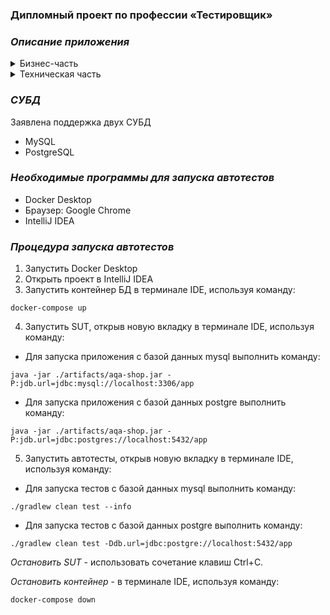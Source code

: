 ### Дипломный проект по профессии «Тестировщик»

### *Описание приложения*

<details>
<summary>Бизнес-часть</summary>

Приложение — это веб-сервис, который предлагает купить тур по определённой цене двумя способами:

1. Обычная оплата по дебетовой карте.
2. Уникальная технология: выдача кредита по данным банковской карты.

Само приложение не обрабатывает данные по картам, а пересылает их банковским сервисам:

* сервису платежей, далее Payment Gate;
* кредитному сервису, далее Credit Gate.

Приложение в собственной СУБД должно сохранять информацию о том, успешно ли был совершён платёж и каким способом.
Данные карт сохранять не допускается.
</details>

<details>
<summary>Техническая часть</summary>
Само приложение расположено в файле aqa-shop.jar и запускается стандартным способом java -jar aqa-shop.jar на порту 8080.

В файле application.properties дан ряд типовых настроек:

* учётные данные и URL для подключения к СУБД;
* URL-адреса банковских сервисов.

</details>

### *СУБД*

Заявлена поддержка двух СУБД
* MySQL
* PostgreSQL

### *Необходимые программы для запуска автотестов*
* Docker Desktop
* Браузер: Google Chrome
* IntelliJ IDEA

### *Процедура запуска автотестов*

1. Запустить Docker Desktop
2. Открыть проект в IntelliJ IDEA
3. Запустить контейнер БД в терминале IDE, используя команду:
```
docker-compose up
```
4. Запустить SUT, открыв новую вкладку в терминале IDE, используя команду:
* Для запуска приложения с базой данных mysql выполнить команду:
```
java -jar ./artifacts/aqa-shop.jar -P:jdb.url=jdbc:mysql://localhost:3306/app
```
* Для запуска приложения с базой данных postgre выполнить команду:
```
java -jar ./artifacts/aqa-shop.jar -P:jdb.url=jdbc:postgres://localhost:5432/app
```
5. Запустить автотесты, открыв новую вкладку в терминале IDE, используя команду:
* Для запуска тестов с базой данных mysql выполнить команду:
```
./gradlew clean test --info
```
* Для запуска тестов с базой данных postgre выполнить команду:
```
./gradlew clean test -Ddb.url=jdbc:postgre://localhost:5432/app
```

*Остановить SUT* - использовать сочетание клавиш Ctrl+C.

*Остановить контейнер* - в терминале IDE, используя команду:
```
docker-compose down
```
